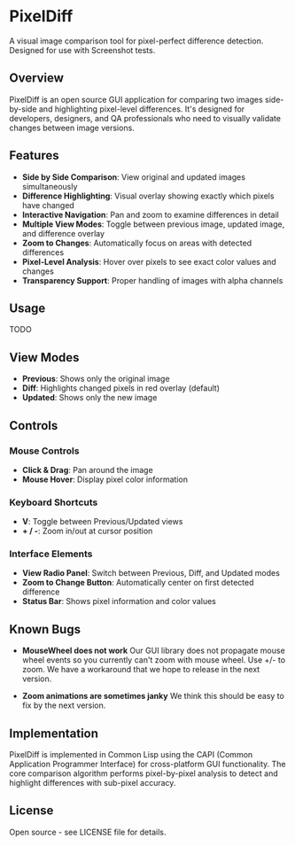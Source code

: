 # PixelDiff

A visual image comparison tool for pixel-perfect difference
detection. Designed for use with Screenshot tests.

## Overview

PixelDiff is an open source GUI application for comparing two images
side-by-side and highlighting pixel-level differences. It's designed
for developers, designers, and QA professionals who need to visually
validate changes between image versions.

## Features

- **Side by Side Comparison**: View original and updated images simultaneously
- **Difference Highlighting**: Visual overlay showing exactly which pixels have changed
- **Interactive Navigation**: Pan and zoom to examine differences in detail
- **Multiple View Modes**: Toggle between previous image, updated image, and difference overlay
- **Zoom to Changes**: Automatically focus on areas with detected differences
- **Pixel-Level Analysis**: Hover over pixels to see exact color values and changes
- **Transparency Support**: Proper handling of images with alpha channels

## Usage

TODO


## View Modes

- **Previous**: Shows only the original image
- **Diff**: Highlights changed pixels in red overlay (default)
- **Updated**: Shows only the new image

## Controls

### Mouse Controls
- **Click & Drag**: Pan around the image
- **Mouse Hover**: Display pixel color information

### Keyboard Shortcuts
- **V**: Toggle between Previous/Updated views
- **+ / -**: Zoom in/out at cursor position

### Interface Elements
- **View Radio Panel**: Switch between Previous, Diff, and Updated modes
- **Zoom to Change Button**: Automatically center on first detected difference
- **Status Bar**: Shows pixel information and color values

## Known Bugs

- **MouseWheel does not work** Our GUI library does not propagate
  mouse wheel events so you currently can't zoom with mouse wheel. Use
  +/- to zoom. We have a workaround that we hope to release in the next version.
  
- **Zoom animations are sometimes janky** We think this should be easy to fix by
  the next version.

## Implementation

PixelDiff is implemented in Common Lisp using the CAPI (Common
Application Programmer Interface) for cross-platform GUI
functionality. The core comparison algorithm performs pixel-by-pixel
analysis to detect and highlight differences with sub-pixel accuracy.

## License

Open source - see LICENSE file for details.

